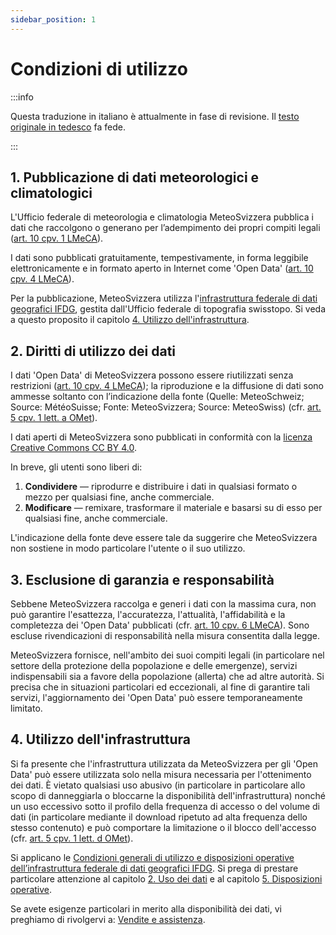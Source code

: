 ```yaml
---
sidebar_position: 1
---
```


# Condizioni di utilizzo

:::info

Questa traduzione in italiano è attualmente in fase di revisione. Il [testo originale in tedesco](https://opendatadocs.meteoswiss.ch/de/general/terms-of-use) fa fede.

:::

## 1. Pubblicazione di dati meteorologici e climatologici

L'Ufficio federale di meteorologia e climatologia MeteoSvizzera pubblica i dati che raccolgono o generano per l’adempimento dei propri compiti legali ([art. 10 cpv. 1 LMeCA](https://www.fedlex.admin.ch/eli/cc/2023/682/it#art_10)).

I dati sono pubblicati gratuitamente, tempestivamente, in forma leggibile elettronicamente e in formato aperto in Internet come 'Open Data' ([art. 10 cpv. 4 LMeCA](https://www.fedlex.admin.ch/eli/cc/2023/682/de#art_10)).

Per la pubblicazione, MeteoSvizzera utilizza l'[infrastruttura federale di dati geografici IFDG](https://www.geo.admin.ch/it/colophon-responsabilita-e-contatti), gestita dall'Ufficio federale di topografia swisstopo. Si veda a questo proposito il capitolo [4. Utilizzo dell'infrastruttura](#4-utilizzo-dell-infrastruttura).


## 2. Diritti di utilizzo dei dati
I dati 'Open Data' di MeteoSvizzera possono essere riutilizzati senza restrizioni ([art. 10 cpv. 4 LMeCA](https://www.fedlex.admin.ch/eli/cc/2023/682/it#art_10)); la riproduzione e la diffusione di dati sono ammesse soltanto con l’indicazione della fonte (Quelle: MeteoSchweiz; Source: MétéoSuisse; Fonte: MeteoSvizzera; Source: MeteoSwiss) (cfr. [art. 5 cpv. 1 lett. a OMet](https://www.fedlex.admin.ch/eli/cc/2024/452/it#art_5)). 

I dati aperti di MeteoSvizzera sono pubblicati in conformità con la [licenza Creative Commons CC BY 4.0](https://creativecommons.org/licenses/by/4.0/deed.it).

<!-- TODO: inserire ![Logo CC-BY](/docs/assets/img/ccby.png) -->

In breve, gli utenti sono liberi di:
1. **Condividere** — riprodurre e distribuire i dati in qualsiasi formato o mezzo per qualsiasi fine, anche commerciale.
2. **Modificare** — remixare, trasformare il materiale e basarsi su di esso per qualsiasi fine, anche commerciale.

L'indicazione della fonte deve essere tale da suggerire che MeteoSvizzera non sostiene in modo particolare l'utente o il suo utilizzo.


## 3. Esclusione di garanzia e responsabilità
Sebbene MeteoSvizzera raccolga e generi i dati con la massima cura, non può garantire l'esattezza, l'accuratezza, l'attualità, l'affidabilità e la completezza dei 'Open Data' pubblicati (cfr. [art. 10 cpv. 6 LMeCA](https://www.fedlex.admin.ch/eli/cc/2023/682/it#art_10)). Sono escluse rivendicazioni di responsabilità nella misura consentita dalla legge. 

MeteoSvizzera fornisce, nell'ambito dei suoi compiti legali (in particolare nel settore della protezione della popolazione e delle emergenze), servizi indispensabili sia a favore della popolazione (allerta) che ad altre autorità. Si precisa che in situazioni particolari ed eccezionali, al fine di garantire tali servizi, l'aggiornamento dei 'Open Data' può essere temporaneamente limitato.
 

## 4. Utilizzo dell'infrastruttura
Si fa presente che l'infrastruttura utilizzata da MeteoSvizzera per gli 'Open Data' può essere utilizzata solo nella misura necessaria per l'ottenimento dei dati. È vietato qualsiasi uso abusivo (in particolare in particolare allo scopo di danneggiarla o bloccarne la disponibilità dell'infrastruttura) nonché un uso eccessivo sotto il profilo della frequenza di accesso o del volume di dati (in particolare mediante il download ripetuto ad alta frequenza dello stesso contenuto) e può comportare la limitazione o il blocco dell'accesso (cfr. [art. 5 cpv. 1 lett. d OMet](https://www.fedlex.admin.ch/eli/cc/2024/452/it#art_5)).

Si applicano le [Condizioni generali di utilizzo e disposizioni operative dell’infrastruttura federale di dati geografici IFDG](https://www.geo.admin.ch/it/condizioni-generali-di-utilizzo-ifdg). Si prega di prestare particolare attenzione al capitolo [2. Uso dei dati](https://www.geo.admin.ch/it/condizioni-generali-di-utilizzo-ifdg#2.-Uso-dei-dati) e al capitolo [5. Disposizioni operative](https://www.geo.admin.ch/it/condizioni-generali-di-utilizzo-ifdg#5-Disposizioni-operative).

Se avete esigenze particolari in merito alla disponibilità dei dati, vi preghiamo di rivolgervi a: [Vendite e assistenza](https://www.meteosvizzera.admin.ch/chi-siamo/contatto/formulario-di-contatto.html).
